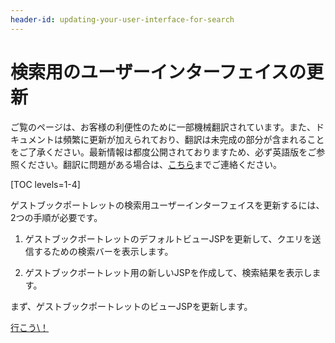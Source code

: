 ```yaml
---
header-id: updating-your-user-interface-for-search
---
```


# 検索用のユーザーインターフェイスの更新

<p class="alert alert-info"><span class="wysiwyg-color-blue120">ご覧のページは、お客様の利便性のために一部機械翻訳されています。また、ドキュメントは頻繁に更新が加えられており、翻訳は未完成の部分が含まれることをご了承ください。最新情報は都度公開されておりますため、必ず英語版をご参照ください。翻訳に問題がある場合は、<a href="mailto:support-content-jp@liferay.com">こちら</a>までご連絡ください。</span></p>

[TOC levels=1-4]

ゲストブックポートレットの検索用ユーザーインターフェイスを更新するには、2つの手順が必要です。

1.  ゲストブックポートレットのデフォルトビューJSPを更新して、クエリを送信するための検索バーを表示します。

2.  ゲストブックポートレット用の新しいJSPを作成して、検索結果を表示します。

まず、ゲストブックポートレットのビューJSPを更新します。

<a class="go-link btn btn-primary" href="/docs/7-1/tutorials/-/knowledge_base/t/adding-a-search-bar-to-the-guestbook-portlet">行こう\！<span class="icon-circle-arrow-right"></span></a>

